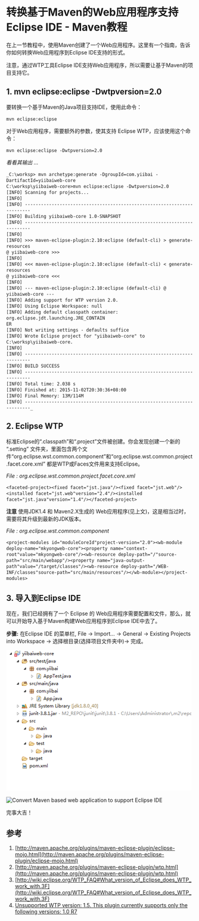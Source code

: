 # 转换基于Maven的Web应用程序支持Eclipse IDE - Maven教程

在上一节教程中，使用Maven创建了一个Web应用程序。这里有一个指南，告诉你如何转换Web应用程序到Eclipse IDE支持的形式。

注意，通过WTP工具Eclipse IDE支持Web应用程序，所以需要让基于Maven的项目支持它。

## 1\. mvn eclipse:eclipse -Dwtpversion=2.0

要转换一个基于Maven的Java项目支持IDE，使用此命令：

```
mvn eclipse:eclipse
```

对于Web应用程序，需要额外的参数，使其支持 Eclipse WTP，应该使用这个命令：

```
mvn eclipse:eclipse -Dwtpversion=2.0
```

_看看其输出 …_

```
_C:\worksp> mvn archetype:generate -DgroupId=com.yiibai -DartifactId=yiibaiweb-core
C:\worksp\yiibaiweb-core>mvn eclipse:eclipse -Dwtpversion=2.0
[INFO] Scanning for projects...
[INFO]
[INFO] ------------------------------------------------------------------------
[INFO] Building yiibaiweb-core 1.0-SNAPSHOT
[INFO] ------------------------------------------------------------------------
[INFO]
[INFO] >>> maven-eclipse-plugin:2.10:eclipse (default-cli) > generate-resources
@ yiibaiweb-core >>>
[INFO]
[INFO] <<< maven-eclipse-plugin:2.10:eclipse (default-cli) < generate-resources
@ yiibaiweb-core <<<
[INFO]
[INFO] --- maven-eclipse-plugin:2.10:eclipse (default-cli) @ yiibaiweb-core ---
[INFO] Adding support for WTP version 2.0.
[INFO] Using Eclipse Workspace: null
[INFO] Adding default classpath container: org.eclipse.jdt.launching.JRE_CONTAIN
ER
[INFO] Not writing settings - defaults suffice
[INFO] Wrote Eclipse project for "yiibaiweb-core" to C:\worksp\yiibaiweb-core.
[INFO]
[INFO] ------------------------------------------------------------------------
[INFO] BUILD SUCCESS
[INFO] ------------------------------------------------------------------------
[INFO] Total time: 2.038 s
[INFO] Finished at: 2015-11-02T20:30:36+08:00
[INFO] Final Memory: 13M/114M
[INFO] ------------------------------------------------------------------------_
```

## 2\. Eclipse WTP

标准Eclipse的“.classpath”和“.project”文件被创建。你会发现创建一个新的 “.setting” 文件夹，里面包含两个文件“org.eclipse.wst.common.component”和“org.eclipse.wst.common.project.facet.core.xml” 都是WTP或Faces文件用来支持Eclipse。

_File : org.eclipse.wst.common.project.facet.core.xml_

```
<faceted-project><fixed facet="jst.java"/><fixed facet="jst.web"/><installed facet="jst.web"version="2.4"/><installed facet="jst.java"version="1.4"/></faceted-project>
```

**注意**
使用JDK1.4 和 Maven2.X生成的 Web应用程序(见上文)，这是相当过时，需要将其升级到最新的JDK版本。

_File : org.eclipse.wst.common.component_

```
<project-modules id="moduleCoreId"project-version="2.0"><wb-module deploy-name="mkyongweb-core"><property name="context-root"value="mkyongweb-core"/><wb-resource deploy-path="/"source-path="src/main/webapp"/><property name="java-output-path"value="/target/classes"/><wb-resource deploy-path="/WEB-INF/classes"source-path="src/main/resources"/></wb-module></project-modules>
```

## 3\. 导入到Eclipse IDE

现在，我们已经拥有了一个 Eclipse 的 Web应用程序需要配置和文件，那么，就可以开始导入基于Maven构建Web应用程序到Eclipse IDE中去了。

**步骤:**
在Eclipse IDE 的菜单栏, File -&gt; Import… -&gt; General -&gt; Existing Projects into Workspace -&gt; 选择根目录(选择项目文件夹中)-&gt; 完成。

![](../img/1-151102203H22Y.png)

![Convert Maven based web application to support Eclipse IDE](../img/ject-eclipse.png "Maven-web-application-project-eclipse")

完事大吉！

## 参考

1.  [http://maven.apache.org/plugins/maven-eclipse-plugin/eclipse-mojo.html](http://maven.apache.org/plugins/maven-eclipse-plugin/eclipse-mojo.html)
2.  [http://maven.apache.org/plugins/maven-eclipse-plugin/wtp.html](http://maven.apache.org/plugins/maven-eclipse-plugin/wtp.html)
3.  [http://wiki.eclipse.org/WTP_FAQ#What_version_of_Eclipse_does_WTP_work_with.3F](http://wiki.eclipse.org/WTP_FAQ#What_version_of_Eclipse_does_WTP_work_with.3F)
4.  [Unsupported WTP version: 1.5\. This plugin currently supports only the following versions: 1.0 R7](http://www.mkyong.com/maven/unsupported-wtp-version-15-this-plugin-currently-supports-only-the-following-versions-10-r7)

